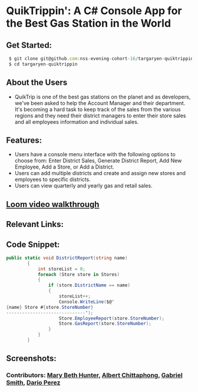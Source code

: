 # QuikTrippin': A C# Console App for the Best Gas Station in the World

## Get Started:

```javascript
 $ git clone git@github.com:nss-evening-cohort-16/targaryen-quiktrippin.git
 $ cd targaryen-quiktrippin
```

## About the Users
* QuikTrip is one of the best gas stations on the planet and as developers, we've been asked to help the Account Manager and their department. It's becoming a hard task to keep track of the sales from the various regions and they need their district managers to enter their store sales and all employees information and individual sales. 


## Features: 
* Users have a console menu interface with the following options to choose from: Enter District Sales, Generate District Report, Add New Employee, Add a Store, or Add a District. 
* Users can add multiple districts and create and assign new stores and employees to specific districts. 
* Users can view quarterly and yearly gas and retail sales.

## [Loom video walkthrough]()

## Relevant Links:

## Code Snippet:

```c#
public static void DistrictReport(string name)
        {
            int storeList = 0;
            foreach (Store store in Stores)
            {
                if (store.DistrictName == name)
                {
                    storeList++;
                    Console.WriteLine($@"
{name} Store #{store.StoreNumber}
------------------------------");
                    Store.EmployeeReport(store.StoreNumber);
                    Store.GasReport(store.StoreNumber);
                }
            }
        }
```

## Screenshots:

### Contributors: [Mary Beth Hunter](https://github.com/marybethhunter), [Albert Chittaphong](https://github.com/albertchitta), [Gabriel Smith](https://github.com/Gabrielsmith1998), [Dario Perez](https://github.com/darioperez1415)

